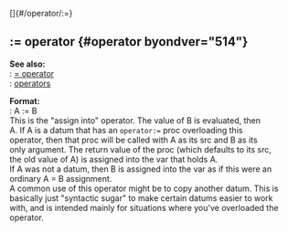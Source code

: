 []{#/operator/:=}    
## := operator {#operator byondver="514"}    
**See also:**    
:   [= operator](/ref/operator/=.md)    
:   [operators](/ref/operator.md)    
<!-- -->    
**Format:**    
:   A := B    
This is the \"assign into\" operator. The value of B is evaluated, then    
A. If A is a datum that has an `operator:=` proc overloading this    
operator, then that proc will be called with A as its src and B as its    
only argument. The return value of the proc (which defaults to its src,    
the old value of A) is assigned into the var that holds A.    
If A was not a datum, then B is assigned into the var as if this were an    
ordinary A = B assignment.    
A common use of this operator might be to copy another datum. This is    
basically just \"syntactic sugar\" to make certain datums easier to work    
with, and is intended mainly for situations where you\'ve overloaded the    
operator.  